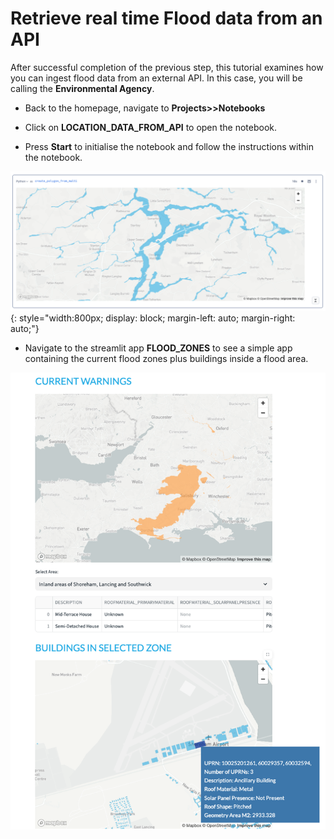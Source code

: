 # <h0black>Retrieve real time</h0black> <h0blue>Flood data from an API</h0blue>

After successful completion of the previous step, this tutorial examines how you can ingest flood data from an external API.  In this case, you will be calling the **Environmental Agency**.



- Back to the homepage, navigate to **Projects>>Notebooks** 

- Click on **LOCATION_DATA_FROM_API** to open the notebook.

- Press **Start** to initialise the notebook and follow the instructions within the notebook.

![alt text](assets/floods.png){: style="width:800px; display: block; margin-left: auto; margin-right: auto;"}


- Navigate to the streamlit app **FLOOD_ZONES** to see a simple app containing the current flood zones plus buildings inside a flood area.

![alt text](assets/buildings_in_flood_zone.png)

